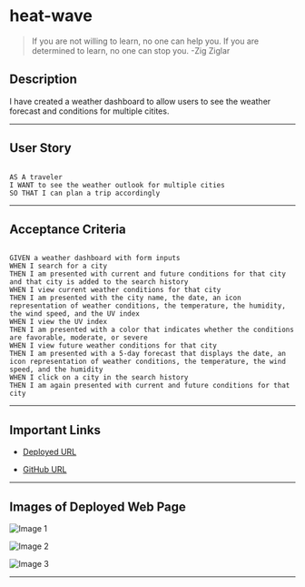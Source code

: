 # heat-wave

> If you are not willing to learn, no one can help you. If you are determined to learn, no one can stop you. -Zig Ziglar

## Description

I have created a weather dashboard to allow users to see the weather forecast and conditions for multiple citites.

---

## User Story
```

AS A traveler
I WANT to see the weather outlook for multiple cities
SO THAT I can plan a trip accordingly 
```
---
## Acceptance Criteria
```

GIVEN a weather dashboard with form inputs
WHEN I search for a city
THEN I am presented with current and future conditions for that city and that city is added to the search history
WHEN I view current weather conditions for that city
THEN I am presented with the city name, the date, an icon representation of weather conditions, the temperature, the humidity, the wind speed, and the UV index
WHEN I view the UV index
THEN I am presented with a color that indicates whether the conditions are favorable, moderate, or severe
WHEN I view future weather conditions for that city
THEN I am presented with a 5-day forecast that displays the date, an icon representation of weather conditions, the temperature, the wind speed, and the humidity
WHEN I click on a city in the search history
THEN I am again presented with current and future conditions for that city
```
---



## Important Links

- [Deployed URL](https://caitlyn-griffing.github.io/Password-Generator/)

- [GitHub URL](https://github.com/caitlyn-griffing/Password-Generator)


---

## Images of Deployed Web Page

![Image 1](assets/screenshotmain.png)

![Image 2](assets/screenshotOptions.png)

![Image 3](assets/screenshotPassword.png)

---
